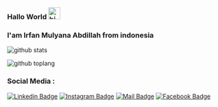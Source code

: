 ### Hallo World <img src="https://user-images.githubusercontent.com/1303154/88677602-1635ba80-d120-11ea-84d8-d263ba5fc3c0.gif" width="28px" alt="hi">

### I'am Irfan Mulyana Abdillah from indonesia

<!--
**Irfan-Cyber/Irfan-Cyber** is a ✨ _special_ ✨ repository because its `README.md` (this file) appears on your GitHub profile.

Here are some ideas to get you started:

- 🔭 I’m currently working on ...
- 🌱 I’m currently learning ...
- 👯 I’m looking to collaborate on ...
- 🤔 I’m looking for help with ...
- 💬 Ask me about ...
- 📫 How to reach me: ...
- 😄 Pronouns: ...
- ⚡ Fun fact: ...
-->

![github stats](https://github-readme-stats.vercel.app/api?username=Irfan-Cyber&show_icons=true)

![github toplang](https://github-readme-stats.vercel.app/api/top-langs/?username=Irfan-Cyber&layout=compact)

### Social Media :

[![Linkedin Badge](https://img.shields.io/badge/-Linkedin-2980b9?style=flat&labelColor=2c3e50&logo=linkedin&logoColor=white)](https://www.linkedin.com/in/irfan-92a0bb16b/)
[![Instagram Badge](https://img.shields.io/badge/-Intagram-2980b9?style=flat&labelColor=2c3e50&logo=instagram&logoColor=white)](https://www.instagram.com/19.zetra/)
[![Mail Badge](https://img.shields.io/badge/-Email-2980b9?style=flat&labelColor=2c3e50&logo=gmail&logoColor=white)](mailto:irfanmullyana2@gmail.com)
[![Facebook Badge](https://img.shields.io/badge/-Facebook-2980b9?style=flat&labelColor=2c3e50&logo=facebook&logoColor=white)](https://web.facebook.com/irfan.kaze/)

